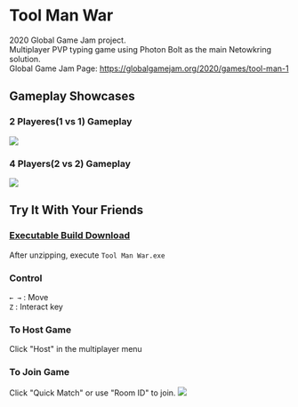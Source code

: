 # Tool Man War

2020 Global Game Jam project.  
Multiplayer PVP typing game using Photon Bolt as the main Netowkring solution.  
Global Game Jam Page: https://globalgamejam.org/2020/games/tool-man-1

## Gameplay Showcases

### 2 Playeres(1 vs 1) Gameplay
[![](http://img.youtube.com/vi/Grn_IuFwFGQ/0.jpg)](https://youtu.be/Grn_IuFwFGQ "")

### 4 Players(2 vs 2) Gameplay
[![](http://img.youtube.com/vi/IaBKDz26sok/0.jpg)](https://youtu.be/IaBKDz26sok"")

## Try It With Your Friends
### [Executable Build Download](https://drive.google.com/file/d/1jRcDEPZNhOcDI4-bAuaFwKQS6ueilcc6/view?usp=sharing)

After unzipping, execute ```Tool Man War.exe```

### Control
```← →``` : Move  
```Z``` : Interact key


### To Host Game
Click "Host" in the multiplayer menu
### To Join Game
Click "Quick Match" or use "Room ID" to join.
![](https://user-images.githubusercontent.com/20402192/93632573-1d8e8b80-fa20-11ea-89ba-311a1eddeefb.png)


